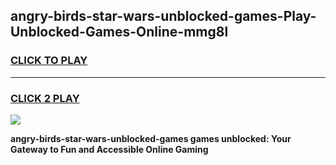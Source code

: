 
## angry-birds-star-wars-unblocked-games-Play-Unblocked-Games-Online-mmg8l
<h3>
<a href="https://premium76.site?title=angry-birds-star-wars-unblocked-games&ref=25A">CLICK TO PLAY</a></h3>
<hr>

<h3>
<a href="https://premium76.site?title=angry-birds-star-wars-unblocked-games&ref=25A">CLICK 2 PLAY</a>
  
</h3>

<a href="https://premium76.site?title=angry-birds-star-wars-unblocked-games&ref=25A"><img src="https://clearcache.store/games.png"></a>


**angry-birds-star-wars-unblocked-games games unblocked: Your Gateway to Fun and Accessible Online Gaming**
